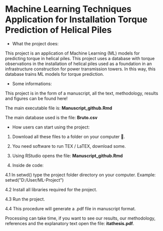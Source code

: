 # Machine Learning Techniques Application for Installation Torque Prediction of Helical Piles

- What the project does:

This project is an application of Machine Learning (ML) models for predicting torque in helical piles. 
This project uses a database with torque observations in the installation of helical piles used as a foundation in an infrastructure construction for power transmission towers.
In this way, this database trains ML models for torque prediction.

- Some informations:

This project is in the form of a manuscript, all the text, methodology, results and figures can be found here!

The main executable file is: **Manuscript_github.Rmd**

The main database used is the file: **Bruto.csv**

- How users can start using the project:

1. Download all these files to a folder on your computer  :open_file_folder:.

2. You need software to run TEX / LaTEX, download some.

3. Using RStudio opens the file: **Manuscript_github.Rmd**

4. Inside de code:

4.1 In setwd() type the project folder directory on your computer. Example: setwd("D:/User/ML-Project")

4.2 Install all libraries required for the project.

4.3 Run the project.

4.4 This procedure will generate a .pdf file in manuscript format.

Processing can take time, if you want to see our results, our methodology, references and the explanatory text open the file: **itathesis.pdf**.






